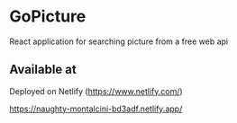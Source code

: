 # GoPicture

React application for searching picture from a free web api

## Available at

Deployed on Netlify (https://www.netlify.com/)

https://naughty-montalcini-bd3adf.netlify.app/

